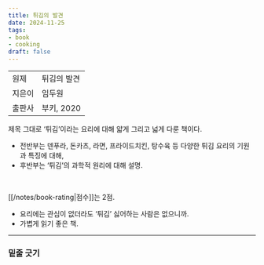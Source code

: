 ```yaml
---
title: 튀김의 발견
date: 2024-11-25
tags:
- book
- cooking
draft: false
---
```


| | |
| --- | --- |
| 원제 | 튀김의 발견 |
| 지은이 | 임두원 |
| 출판사 | 부키, 2020 |

제목 그대로 ‘튀김’이라는 요리에 대해 얇게 그리고 넓게 다룬 책이다.
- 전반부는 덴푸라, 돈카츠, 라면, 프라이드치킨, 탕수육 등 다양한 튀김 요리의 기원과 특징에 대해,
- 후반부는 ‘튀김’의 과학적 원리에 대해 설명.

<BR />

[[/notes/book-rating|점수]]는 2점.
- 요리에는 관심이 없더라도 ‘튀김’ 싫어하는 사람은 없으니까.
- 가볍게 읽기 좋은 책.


---
### 밑줄 긋기


